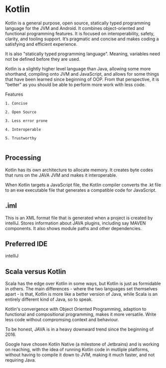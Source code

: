 
# Kotlin 

Kotlin is a general purpose, open source, statically typed programming language for the JVM and Android. It combines object-oriented and functional programming features. It is focused on interoperability, safety, clarity, and tooling support. It’s pragmatic and concise and makes coding a satisfying and efficient experience.

It is also "statically typed programming language". Meaning, variables need not be defined before they are used.

Kotlin is a slightly higher level language than Java, allowing some more shorthand, compiling onto JVM and JavaScript, and allows for some things that have been learned since beginning of OOP. From that perspective, it is "better" as you should be able to perform more work with less code.

Features

```
1. Concise

2. Open Source

3. Less error prone

4. Interoperable

5. Trustworthy


```

## Processing

Kotlin has its own architecture to allocate memory. It creates byte codes that runs on the JAVA JVM and makes it interoperable.

When Kotlin targets a JavaScript file, the Kotlin compiler converts the .kt file to an exe executable file that generates a compatible code for JavaScript.


## .iml

This is an XML format file that is generated when a project is created by intelliJ. Stores information about JAVA plugins, including  say MAVEN components. It also shows module paths and other dependencies.

## Preferred IDE
intelliJ

## Scala versus Kotlin

Scala has the edge over Kotlin in some ways, but Kotlin is just as formidable in others. The main differences - where the two languages set themselves apart - is that, Kotlin is more like a better version of Java, while Scala is an entirely different kind of Java, so to speak.

Kotlin's convergence with Object Oriented Programming, adaption to functional and compositional programming, makes it more versatile. Write less code without compromsing context and behaviour.

To be honest, JAVA is in a heavy downward trend since the beginning of 2016.

Google have chosen Kotlin Native (a milestone of Jetbrains) and is working on reaching, with the idea of running Kotlin code in mutliple platforms, without having to compile it down to JVM, making it much faster, and not requiring Java.
